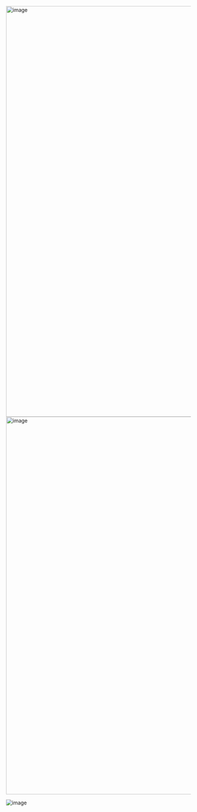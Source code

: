 <img width="1120" alt="image" src="https://github.com/user-attachments/assets/147b3889-2cba-4798-82e8-9c8ec35d3477" />

<img width="1030" alt="image" src="https://github.com/user-attachments/assets/4f229ea4-bc31-4486-b9a6-3e6411afebb7" />


![image](https://github.com/user-attachments/assets/3eaf8697-5535-4c0f-9172-7c0da8279105)


